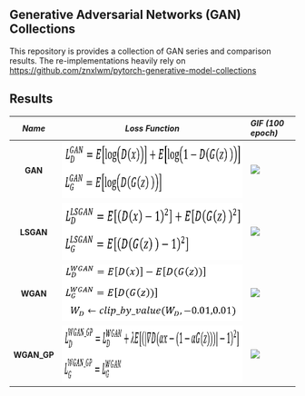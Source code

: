 ## Generative Adversarial Networks (GAN) Collections

This repository is provides a collection of GAN series and comparison results.
The re-implementations heavily rely on https://github.com/znxlwm/pytorch-generative-model-collections

## Results
*Name* | *Loss Function* | *GIF (100 epoch)*
:---: | :---: | :--- |
**GAN**     | <img src = 'assets/equations/GAN.png' height = '100px'>       | <img src = 'assets/svhn_results/gan_animation.gif' height = '200px'>
**LSGAN**   | <img src = 'assets/equations/LSGAN.png' height = '100px'>     | <img src = 'assets/svhn_results/lsgan_animation.gif' height = '200px'>
**WGAN**    | <img src = 'assets/equations/WGAN.png' height = '100px'>      | <img src = 'assets/svhn_results/wgan_animation.gif' height = '200px'>
**WGAN_GP** | <img src = 'assets/equations/WGAN_GP.png' height = '100px'>   | <img src = 'assets/svhn_results/wgan_gp_animation.gif' height = '200px'>



